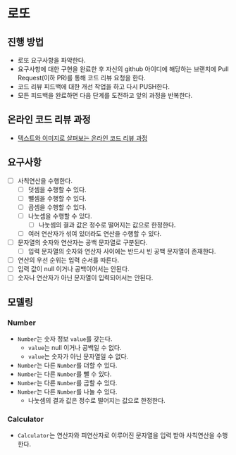 # 로또
## 진행 방법
* 로또 요구사항을 파악한다.
* 요구사항에 대한 구현을 완료한 후 자신의 github 아이디에 해당하는 브랜치에 Pull Request(이하 PR)를 통해 코드 리뷰 요청을 한다.
* 코드 리뷰 피드백에 대한 개선 작업을 하고 다시 PUSH한다.
* 모든 피드백을 완료하면 다음 단계를 도전하고 앞의 과정을 반복한다.

## 온라인 코드 리뷰 과정
* [텍스트와 이미지로 살펴보는 온라인 코드 리뷰 과정](https://github.com/next-step/nextstep-docs/tree/master/codereview)

## 요구사항
-[ ] 사칙연산을 수행한다.
  -[ ] 덧셈을 수행할 수 있다.
  -[ ] 뺄셈을 수행할 수 있다.
  -[ ] 곱셈을 수행할 수 있다.
  -[ ] 나눗셈을 수행할 수 있다.
    -[ ] 나눗셈의 결과 값은 정수로 떨어지는 값으로 한정한다.
  -[ ] 여러 연산자가 섞여 있더라도 연산을 수행할 수 있다.
-[ ] 문자열의 숫자와 연산자는 공백 문자열로 구분된다.
  -[ ] 입력 문자열의 숫자와 연산자 사이에는 반드시 빈 공백 문자열이 존재한다.
-[ ] 연산의 우선 순위는 입력 순서를 따른다.
-[ ] 입력 값이 null 이거나 공백이어서는 안된다.
-[ ] 숫자나 연산자가 아닌 문자열이 입력되어서는 안된다.

## 모델링
### Number
- `Number`는 숫자 정보 `value`를 갖는다.
  - `value`는 null 이거나 공백일 수 없다.
  - `value`는 숫자가 아닌 문자열일 수 없다.
- `Number`는 다른 `Number`를 더할 수 있다.
- `Number`는 다른 `Number`를 뺄 수 있다.
- `Number`는 다른 `Number`를 곱할 수 있다.
- `Number`는 다른 `Number`를 나눌 수 있다.
  - 나눗셈의 결과 값은 정수로 떨어지는 값으로 한정한다.
### Calculator
- `Calculator`는 연산자와 피연산자로 이루어진 문자열을 입력 받아 사칙연산을 수행한다.
